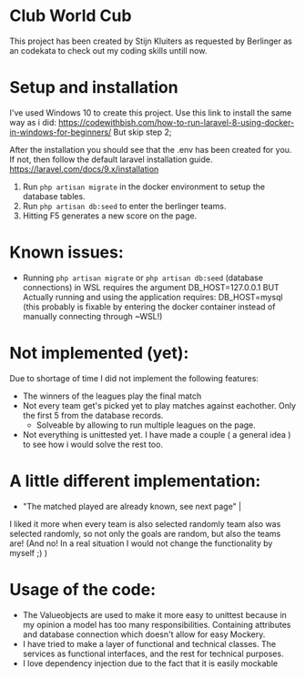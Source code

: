 # Club World Cub

This project has been created by Stijn Kluiters as requested by Berlinger as an codekata to check out my coding skills untill now.


# Setup and installation

I've used Windows 10 to create this project. Use this link to install the same way as i did: https://codewithbish.com/how-to-run-laravel-8-using-docker-in-windows-for-beginners/
But skip step 2;

After the installation you should see that the .env has been created for you. If not, then follow the default laravel installation guide.
https://laravel.com/docs/9.x/installation

1. Run `php artisan migrate` in the docker environment to setup the database tables.
2. Run `php artisan db:seed` to enter the berlinger teams.
3. Hitting F5 generates a new score on the page.

# Known issues:

- Running `php artisan migrate` or `php artisan db:seed` (database connections) in WSL requires the argument DB_HOST=127.0.0.1
BUT Actually running and using the application requires: DB_HOST=mysql (this probably is fixable by entering the docker container instead of manually connecting through ~WSL!)


# Not implemented (yet):
Due to shortage of time I did not implement the following features: 
- The winners of the leagues play the final match
- Not every team get's picked yet to play matches against eachother. Only the first 5 from the database records.
  - Solveable by allowing to run multiple leagues on the page.
- Not everything is unittested yet. I have made a couple ( a general idea ) to see how i would solve the rest too.

# A little different implementation:
- "The matched played are already known, see next page" |

I liked it more when every team is also selected randomly team also was selected randomly, so not only the goals are random, but also the teams are!
  (And no! In a real situation I would not change the functionality by myself ;) )

# Usage of the code: 
- The Valueobjects are used to make it more easy to unittest because in my opinion a model has too many responsibilities. Containing attributes and database connection which doesn't allow for easy Mockery.
- I have tried to make a layer of functional and technical classes. The services as functional interfaces, and the rest for technical purposes.
- I love dependency injection due to the fact that it is easily mockable
